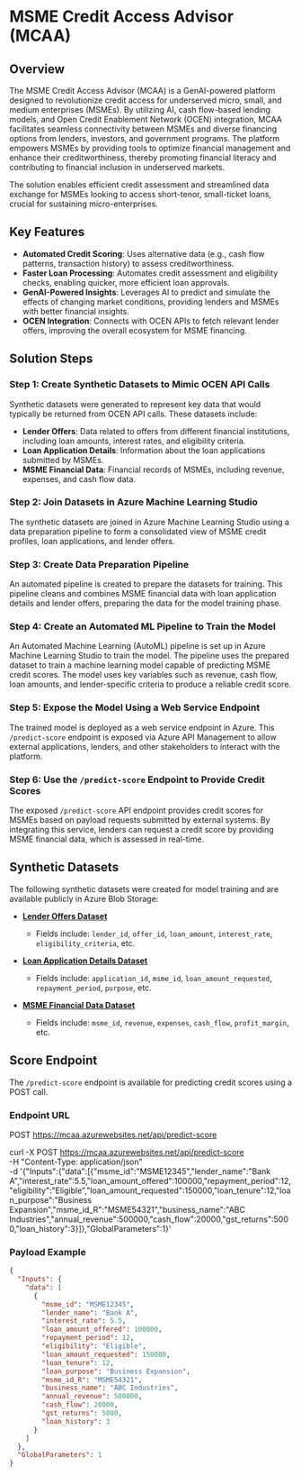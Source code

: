 # MSME Credit Access Advisor (MCAA)

## Overview
The MSME Credit Access Advisor (MCAA) is a GenAI-powered platform designed to revolutionize credit access for underserved micro, small, and medium enterprises (MSMEs). By utilizing AI, cash flow-based lending models, and Open Credit Enablement Network (OCEN) integration, MCAA facilitates seamless connectivity between MSMEs and diverse financing options from lenders, investors, and government programs. The platform empowers MSMEs by providing tools to optimize financial management and enhance their creditworthiness, thereby promoting financial literacy and contributing to financial inclusion in underserved markets.

The solution enables efficient credit assessment and streamlined data exchange for MSMEs looking to access short-tenor, small-ticket loans, crucial for sustaining micro-enterprises.

## Key Features
- **Automated Credit Scoring**: Uses alternative data (e.g., cash flow patterns, transaction history) to assess creditworthiness.
- **Faster Loan Processing**: Automates credit assessment and eligibility checks, enabling quicker, more efficient loan approvals.
- **GenAI-Powered Insights**: Leverages AI to predict and simulate the effects of changing market conditions, providing lenders and MSMEs with better financial insights.
- **OCEN Integration**: Connects with OCEN APIs to fetch relevant lender offers, improving the overall ecosystem for MSME financing.

## Solution Steps

### Step 1: Create Synthetic Datasets to Mimic OCEN API Calls
Synthetic datasets were generated to represent key data that would typically be returned from OCEN API calls. These datasets include:

- **Lender Offers**: Data related to offers from different financial institutions, including loan amounts, interest rates, and eligibility criteria.
- **Loan Application Details**: Information about the loan applications submitted by MSMEs.
- **MSME Financial Data**: Financial records of MSMEs, including revenue, expenses, and cash flow data.

### Step 2: Join Datasets in Azure Machine Learning Studio
The synthetic datasets are joined in Azure Machine Learning Studio using a data preparation pipeline to form a consolidated view of MSME credit profiles, loan applications, and lender offers.

### Step 3: Create Data Preparation Pipeline
An automated pipeline is created to prepare the datasets for training. This pipeline cleans and combines MSME financial data with loan application details and lender offers, preparing the data for the model training phase.

### Step 4: Create an Automated ML Pipeline to Train the Model
An Automated Machine Learning (AutoML) pipeline is set up in Azure Machine Learning Studio to train the model. The pipeline uses the prepared dataset to train a machine learning model capable of predicting MSME credit scores. The model uses key variables such as revenue, cash flow, loan amounts, and lender-specific criteria to produce a reliable credit score.

### Step 5: Expose the Model Using a Web Service Endpoint
The trained model is deployed as a web service endpoint in Azure. This `/predict-score` endpoint is exposed via Azure API Management to allow external applications, lenders, and other stakeholders to interact with the platform.

### Step 6: Use the `/predict-score` Endpoint to Provide Credit Scores
The exposed `/predict-score` API endpoint provides credit scores for MSMEs based on payload requests submitted by external systems. By integrating this service, lenders can request a credit score by providing MSME financial data, which is assessed in real-time.

## Synthetic Datasets
The following synthetic datasets were created for model training and are available publicly in Azure Blob Storage:

- **[Lender Offers Dataset](https://mlwrkspace0588948531.blob.core.windows.net/azureml-blobstore-e116aaf3-01f1-4910-8310-213c06e0e330/UI/2024-10-03_025604_UTC/lender_offers.csv)**
  - Fields include: `lender_id`, `offer_id`, `loan_amount`, `interest_rate`, `eligibility_criteria`, etc.

- **[Loan Application Details Dataset](https://mlwrkspace0588948531.blob.core.windows.net/azureml-blobstore-e116aaf3-01f1-4910-8310-213c06e0e330/UI/2024-10-03_025526_UTC/loan_application_details.csv)**
  - Fields include: `application_id`, `msme_id`, `loan_amount_requested`, `repayment_period`, `purpose`, etc.

- **[MSME Financial Data Dataset](https://mlwrkspace0588948531.blob.core.windows.net/azureml-blobstore-e116aaf3-01f1-4910-8310-213c06e0e330/UI/2024-10-03_025432_UTC/msme_financial_data.csv)**
  - Fields include: `msme_id`, `revenue`, `expenses`, `cash_flow`, `profit_margin`, etc.

## Score Endpoint
The `/predict-score` endpoint is available for predicting credit scores using a POST call.

### Endpoint URL
POST https://mcaa.azurewebsites.net/api/predict-score

curl -X POST https://mcaa.azurewebsites.net/api/predict-score \
-H "Content-Type: application/json" \
-d '{"Inputs":{"data":[{"msme_id":"MSME12345","lender_name":"Bank A","interest_rate":5.5,"loan_amount_offered":100000,"repayment_period":12,"eligibility":"Eligible","loan_amount_requested":150000,"loan_tenure":12,"loan_purpose":"Business Expansion","msme_id_R":"MSME54321","business_name":"ABC Industries","annual_revenue":500000,"cash_flow":20000,"gst_returns":5000,"loan_history":3}]},"GlobalParameters":1}'

### Payload Example
```json
{
  "Inputs": {
    "data": [
      {
        "msme_id": "MSME12345",
        "lender_name": "Bank A",
        "interest_rate": 5.5,
        "loan_amount_offered": 100000,
        "repayment_period": 12,
        "eligibility": "Eligible",
        "loan_amount_requested": 150000,
        "loan_tenure": 12,
        "loan_purpose": "Business Expansion",
        "msme_id_R": "MSME54321",
        "business_name": "ABC Industries",
        "annual_revenue": 500000,
        "cash_flow": 20000,
        "gst_returns": 5000,
        "loan_history": 3
      }
    ]
  },
  "GlobalParameters": 1
}

